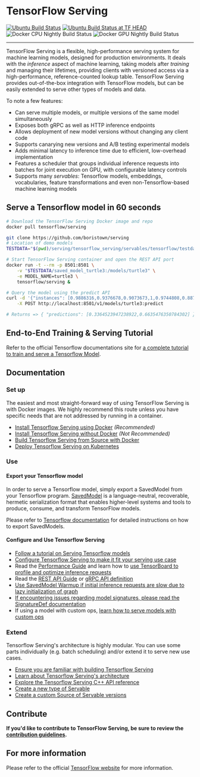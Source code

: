 # TensorFlow Serving

[![Ubuntu Build Status](https://storage.googleapis.com/tensorflow-serving-kokoro-build-badges/ubuntu.svg)](https://storage.googleapis.com/tensorflow-serving-kokoro-build-badges/ubuntu.html)
[![Ubuntu Build Status at TF HEAD](https://storage.googleapis.com/tensorflow-serving-kokoro-build-badges/ubuntu-tf-head.svg)](https://storage.googleapis.com/tensorflow-serving-kokoro-build-badges/ubuntu-tf-head.html)
![Docker CPU Nightly Build Status](https://storage.googleapis.com/tensorflow-serving-kokoro-build-badges/docker-cpu-nightly.svg)
![Docker GPU Nightly Build Status](https://storage.googleapis.com/tensorflow-serving-kokoro-build-badges/docker-gpu-nightly.svg)

----
TensorFlow Serving is a flexible, high-performance serving system for
machine learning models, designed for production environments. It deals with
the *inference* aspect of machine learning, taking models after *training* and
managing their lifetimes, providing clients with versioned access via
a high-performance, reference-counted lookup table.
TensorFlow Serving provides out-of-the-box integration with TensorFlow models,
but can be easily extended to serve other types of models and data.

To note a few features:

-   Can serve multiple models, or multiple versions of the same model
    simultaneously
-   Exposes both gRPC as well as HTTP inference endpoints
-   Allows deployment of new model versions without changing any client code
-   Supports canarying new versions and A/B testing experimental models
-   Adds minimal latency to inference time due to efficient, low-overhead
    implementation
-   Features a scheduler that groups individual inference requests into batches
    for joint execution on GPU, with configurable latency controls
-   Supports many *servables*: Tensorflow models, embeddings, vocabularies,
    feature transformations and even non-Tensorflow-based machine learning
    models

## Serve a Tensorflow model in 60 seconds
```bash
# Download the TensorFlow Serving Docker image and repo
docker pull tensorflow/serving

git clone https://github.com/boristown/serving
# Location of demo models
TESTDATA="$(pwd)/serving/tensorflow_serving/servables/tensorflow/testdata"

# Start TensorFlow Serving container and open the REST API port
docker run -t --rm -p 8501:8501 \
    -v "$TESTDATA/saved_model_turtle3:/models/turtle3" \
    -e MODEL_NAME=turtle3 \
    tensorflow/serving &

# Query the model using the predict API
curl -d '{"instances": [0.9886316,0.9376678,0.9073673,1,0.9744808,0.8876629,0.9255857,0.922936,0.8919353,0.9329572,0.9157184,0.8919353,0.9150993,0.8998816,0.8841003,0.908493,0.9043286,0.8302168,0.8789388,0.8744934,0.8035839,0.925446,0.8449121,0.8070306,0.9423656,0.9183222,0.8552668,0.9036983,0.887709,0.8668583,0.9048287,0.9003055,0.865847,0.9194415,0.8740678,0.837139,0.9180428,0.899599,0.8707513,0.9053923,0.8963125,0.8013325,0.8473968,0.8161358,0.7889726,0.8561385,0.8224531,0.779869,0.9467762,0.7966362,0.7186664,0.9114476,0.9060623,0.822523,0.8538125,0.8406636,0.7870039,0.8169106,0.8070306,0.7665517,0.841397,0.806132,0.7658135,0.8278527,0.7781956,0.7252822,0.8449121,0.7951581,0.6206492,0.6611821,0.6212351,0.5748088,0.5884674,0.5816929,0.5541534,0.5695013,0.5547805,0.539131,0.5766378,0.5644875,0.5400693,0.569225,0.554536,0.5099292,0.5369384,0.5271934,0.4864001,0.4979345,0.4872686,0.4827819,0.5088544,0.4966723,0.4749992,0.4941272,0.4890626,0.4765138,0.4899501,0.4851141,0.4732257,0.4959499,0.4818912,0.4593592,0.5054504,0.4928619,0.4872321,0.5067586,0.5024688,0.4741212,0.5179596,0.5004191,0.4946512,0.5212333,0.5118598,0.4865065,0.5111454,0.4993935,0.4910536,0.5134315,0.5098578,0.4788857,0.53597,0.4998539,0.4865065,0.5439654,0.5351428,0.5011383,0.5249611,0.5032086,0.4930429,0.5249945,0.5199346,0.4684088,0.4823834,0.4699647,0.4392086,0.4917601,0.4815451,0.4655082,0.479324,0.4679309,0.4649017,0.5029721,0.4728415,0.4451719,0.508675,0.4982409,0.474561,0.4922046,0.4820912,0.4686279,0.4989792,0.4900279,0.4577953,0.4898025,0.4774759,0.4445384,0.4914886,0.457273,0.427406,0.5088544,0.4861604,0.4644238,0.5177817,0.5013241,0.4564791,0.5764092,0.5111977,0.4932064,0.5832536,0.5679819,0.5601007,0.5953658,0.5787494,0.5063824,0.5323548,0.5092131,0.5076017,0.5280079,0.5217477,0.4870495,0.5346316,0.5118058,0.4977185,0.543913,0.5268393,0.5063459,0.5559824,0.5397882,0.5018576,0.5601531,0.5504732,0.5247119,0.549862,0.5330265,0.4386291,0.5420015,0.517026,0.5022179,0.5442099,0.5411013,0.5203792,0.5521482,0.5388913,0.4993395,0.6253138,0.5040501,0.4699123,0.6318438,0.6129141,0.5725369,0.6090752,0.5914347,0.5580511,0.5962152,0.5935622,0.5700363,0.5985919,0.5872036,0.5257407,0.5863844,0.5737085,0.5536501,0.6073558,0.5654226,0.5654226,0.610104,0.5946339,0.5376084,0.5773888,0.5751184,0.5268393,0.6712812,0.5491745,0.4819642,0.6948214,0.6670485,0.5306878,0.5803751,0.5358652,0.5272998,0.587699,0.5802386,0.5131998,0.5651447,0.5314547,0.5183168,0.5671341,0.5600325,0.4761677,0.495553,0.4928984,0.4212284,0.4569046,0.4256199,0.3989441,0.4477184,0.4362191,0.3826277,0.5090337,0.3999395,0.39571,0.5097498,0.4866145,0.4678579,0.5034754,0.4842187,0.4424538,0.5556505,0.4649747,0.4199249,0.6034533,0.5448068,0.5092131,0.6094134,0.5910093,0.5370448,0.6204984,0.5816818,0.5356715,0.610339,0.5736736,0.5143413,0.5584162,0.5247039,0.4950116,0.6045012,0.5110374,0.4783571,0.6196109,0.5946767,0.5029721,0.5282555,0.5111803,0.4169385,0.4485155,0.4191883,0.3644522,0.4805067,0.3700471,0.299471,0.5547631,0.4022495,0.279249,0.6131158,0.551067,0.5381339,0.6340046,0.5949228,0.5799973,0.6373228,0.6264489,0.4598021,0.5300242,0.4824135,0.4383814,0.4773727,0.4581605,0.4091828,0.4473644,0.429435,0.3626153,0.4906741,0.4358079,0.4052629,0.4551932,0.4511684,0.4087272,0.4673435,0.4213411,0.3838835,0.5342442,0.3849092,0.3427553,0.4392086,0.4129996,0.1958351,0.2114481,0.2056595,0.1851502,0.2114481,0.2114275,0.1759036,0.1942792,0.1942792,0.1450285,0.1947333,0.1594444,0.1397845,0.1760354,0.152762,0.1330909,0.2106352,0.1506774,0.04602221,0.0746159,0.06739682,0.0001,0.02623522,0.0001,0.0001]}' \
    -X POST http://localhost:8501/v1/models/turtle3:predict

# Returns => { "predictions": [0.3364523947238922,0.6635476350784302] }
```

## End-to-End Training & Serving Tutorial

Refer to the official Tensorflow documentations site for [a complete tutorial to train and serve a Tensorflow Model](https://www.tensorflow.org/tfx/tutorials/serving/rest_simple).


## Documentation

### Set up

The easiest and most straight-forward way of using TensorFlow Serving is with
Docker images. We highly recommend this route unless you have specific needs
that are not addressed by running in a container.

*   [Install Tensorflow Serving using Docker](tensorflow_serving/g3doc/docker.md)
    *(Recommended)*
*   [Install Tensorflow Serving without Docker](tensorflow_serving/g3doc/setup.md)
    *(Not Recommended)*
*   [Build Tensorflow Serving from Source with Docker](tensorflow_serving/g3doc/building_with_docker.md)
*   [Deploy Tensorflow Serving on Kubernetes](tensorflow_serving/g3doc/serving_kubernetes.md)

### Use

#### Export your Tensorflow model

In order to serve a Tensorflow model, simply export a SavedModel from your
Tensorflow program.
[SavedModel](https://github.com/tensorflow/tensorflow/blob/master/tensorflow/python/saved_model/README.md)
is a language-neutral, recoverable, hermetic serialization format that enables
higher-level systems and tools to produce, consume, and transform TensorFlow
models.

Please refer to [Tensorflow documentation](https://www.tensorflow.org/guide/saved_model#save_and_restore_models)
for detailed instructions on how to export SavedModels.

#### Configure and Use Tensorflow Serving

* [Follow a tutorial on Serving Tensorflow models](tensorflow_serving/g3doc/serving_basic.md)
* [Configure Tensorflow Serving to make it fit your serving use case](tensorflow_serving/g3doc/serving_config.md)
* Read the [Performance Guide](tensorflow_serving/g3doc/performance.md)
and learn how to [use TensorBoard to profile and optimize inference requests](tensorflow_serving/g3doc/tensorboard.md)
* Read the [REST API Guide](tensorflow_serving/g3doc/api_rest.md)
or [gRPC API definition](https://github.com/tensorflow/serving/tree/master/tensorflow_serving/apis)
* [Use SavedModel Warmup if initial inference requests are slow due to lazy initialization of graph](tensorflow_serving/g3doc/saved_model_warmup.md)
* [If encountering issues regarding model signatures, please read the SignatureDef documentation](tensorflow_serving/g3doc/signature_defs.md)
* If using a model with custom ops, [learn how to serve models with custom ops](tensorflow_serving/g3doc/custom_op.md)

### Extend

Tensorflow Serving's architecture is highly modular. You can use some parts
individually (e.g. batch scheduling) and/or extend it to serve new use cases.

* [Ensure you are familiar with building Tensorflow Serving](tensorflow_serving/g3doc/building_with_docker.md)
* [Learn about Tensorflow Serving's architecture](tensorflow_serving/g3doc/architecture.md)
* [Explore the Tensorflow Serving C++ API reference](https://www.tensorflow.org/tfx/serving/api_docs/cc/)
* [Create a new type of Servable](tensorflow_serving/g3doc/custom_servable.md)
* [Create a custom Source of Servable versions](tensorflow_serving/g3doc/custom_source.md)

## Contribute


**If you'd like to contribute to TensorFlow Serving, be sure to review the
[contribution guidelines](CONTRIBUTING.md).**


## For more information

Please refer to the official [TensorFlow website](http://tensorflow.org) for
more information.
